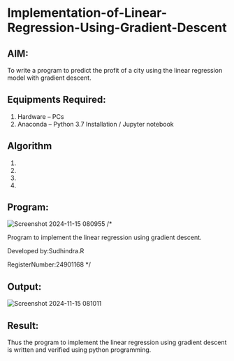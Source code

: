 # Implementation-of-Linear-Regression-Using-Gradient-Descent

## AIM:
To write a program to predict the profit of a city using the linear regression model with gradient descent.

## Equipments Required:
1. Hardware – PCs
2. Anaconda – Python 3.7 Installation / Jupyter notebook

## Algorithm
1. 
2. 
3. 
4. 

## Program:

![Screenshot 2024-11-15 080955](https://github.com/user-attachments/assets/c5c172db-9a3b-463c-bcf1-a51580d3e177)
/*

Program to implement the linear regression using gradient descent.

Developed by:Sudhindra.R 

RegisterNumber:24901168
*/


## Output:

![Screenshot 2024-11-15 081011](https://github.com/user-attachments/assets/085fc5ed-4af6-495b-b28c-caadcabd2ce5)


## Result:
Thus the program to implement the linear regression using gradient descent is written and verified using python programming.
